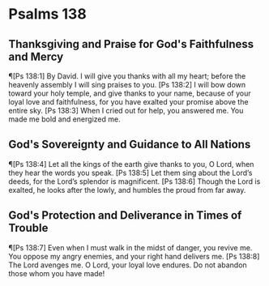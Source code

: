 # Psalms 138

## Thanksgiving and Praise for God's Faithfulness and Mercy
¶[Ps 138:1] By David. I will give you thanks with all my heart; before the heavenly assembly I will sing praises to you.
[Ps 138:2] I will bow down toward your holy temple, and give thanks to your name, because of your loyal love and faithfulness, for you have exalted your promise above the entire sky.
[Ps 138:3] When I cried out for help, you answered me. You made me bold and energized me.

## God's Sovereignty and Guidance to All Nations
¶[Ps 138:4] Let all the kings of the earth give thanks to you, O Lord, when they hear the words you speak.
[Ps 138:5] Let them sing about the Lord’s deeds, for the Lord’s splendor is magnificent.
[Ps 138:6] Though the Lord is exalted, he looks after the lowly, and humbles the proud from far away.

## God's Protection and Deliverance in Times of Trouble
¶[Ps 138:7] Even when I must walk in the midst of danger, you revive me. You oppose my angry enemies, and your right hand delivers me.
[Ps 138:8] The Lord avenges me. O Lord, your loyal love endures. Do not abandon those whom you have made!

